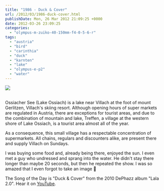 ```yaml
---
title: "1986 - Duck & Cover"
url: /2012/03/1986-duck-cover.html
publishDate: Mon, 26 Mar 2012 21:09:25 +0000
date: 2012-03-26 23:09:25
categories: 
  - "olympus-m-zuiko-40-150mm-f4-0-5-6-r"
tags: 
  - "austria"
  - "bird"
  - "carinthia"
  - "duck"
  - "karnten"
  - "lake"
  - "olympus-e-p2"
  - "water"
---
```

<div class="container">
<div class="center"><a target="_blank" href="https://d25zfm9zpd7gm5.cloudfront.net/1200x1200/2012/20120325_152622_ps.jpg"><img src="https://d25zfm9zpd7gm5.cloudfront.net/0600x0600/2012/20120325_152622_ps.jpg" /></a></div>
</div>
<br />

Ossiacher See (Lake Ossiach) is a lake near Villach at the foot of mount Gerlitzen, Villach's skiing resort. Although opening hours of super markets are regulated in Austria, there are exceptions for tourist areas, and due to the combination of mountain and lake, Treffen, a village at the western shore of Lake Ossiach, is a tourist area almost all of the year.

 As a consequence, this small village has a respectable concentration of supermarkets. All chains, regulars and discounters alike, are present there and supply Villach on Sundays.

I was buying some food and, already being there, enjoyed the sun. I even met a guy who undressed and sprang into the water. He didn't stay there longer than maybe 20 seconds, but then he repeated the show. I was so amazed that I even forgot to take an image 🙂

The Song of the Day is "Duck & Cover" from the 2010 DePhazz album "Lala 2.0". Hear it on <a href="http://www.youtube.com/watch?v=KNyePSgP2Oo" target="_blank">YouTube</a>.
